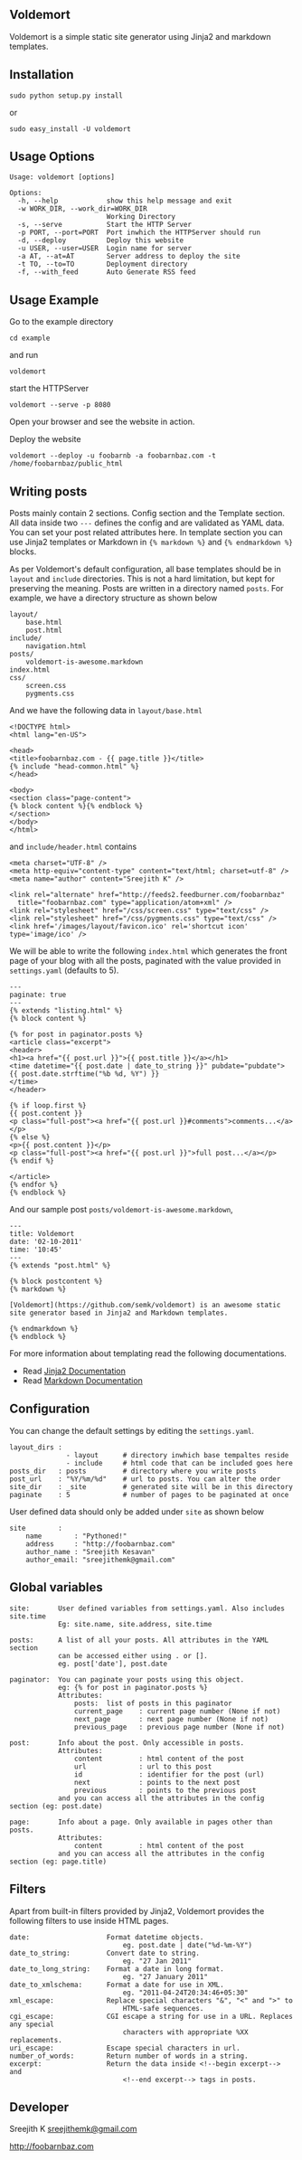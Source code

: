 ## Voldemort

Voldemort is a simple static site generator using Jinja2 and markdown templates.

## Installation

    sudo python setup.py install

or

	sudo easy_install -U voldemort

## Usage Options

    Usage: voldemort [options]
    
	Options:
	  -h, --help            show this help message and exit
	  -w WORK_DIR, --work_dir=WORK_DIR
	                        Working Directory
	  -s, --serve           Start the HTTP Server
	  -p PORT, --port=PORT  Port inwhich the HTTPServer should run
	  -d, --deploy          Deploy this website
	  -u USER, --user=USER  Login name for server
	  -a AT, --at=AT        Server address to deploy the site
	  -t TO, --to=TO        Deployment directory
	  -f, --with_feed       Auto Generate RSS feed

## Usage Example

Go to the example directory

	cd example

and run

	voldemort

start the HTTPServer

	voldemort --serve -p 8080

Open your browser and see the website in action.

Deploy the website

	voldemort --deploy -u foobarnb -a foobarnbaz.com -t /home/foobarnbaz/public_html

## Writing posts

Posts mainly contain 2 sections. Config section and the Template section. All data inside two `---` defines the config and are validated as YAML data. You can set your post related attributes here. In template section you can use Jinja2 templates or Markdown in `{% markdown %}` and `{% endmarkdown %}` blocks.

As per Voldemort's default configuration, all base templates should be in `layout` and `include` directories. This is not a hard limitation, but kept for preserving the meaning. Posts are written in a directory named `posts`. For example, we have a directory structure as shown below

	layout/
		base.html
		post.html
	include/
		navigation.html
	posts/
		voldemort-is-awesome.markdown
	index.html
	css/
		screen.css
		pygments.css

And we have the following data in `layout/base.html`

	<!DOCTYPE html>
	<html lang="en-US">

	<head>
	<title>foobarnbaz.com - {{ page.title }}</title>
	{% include "head-common.html" %}
	</head>

	<body>
	<section class="page-content">
	{% block content %}{% endblock %}
	</section>
	</body>
	</html>

and `include/header.html` contains

	<meta charset="UTF-8" />
	<meta http-equiv="content-type" content="text/html; charset=utf-8" />
	<meta name="author" content="Sreejith K" />

	<link rel="alternate" href="http://feeds2.feedburner.com/foobarnbaz"
	  title="foobarnbaz.com" type="application/atom+xml" />
	<link rel="stylesheet" href="/css/screen.css" type="text/css" />
	<link rel="stylesheet" href="/css/pygments.css" type="text/css" />
	<link href='/images/layout/favicon.ico' rel='shortcut icon' type='image/ico' />

We will be able to write the following `index.html` which generates the front page of your blog with all the posts, paginated with the value provided in `settings.yaml` (defaults to 5).

	---
	paginate: true
	---
	{% extends "listing.html" %}
	{% block content %}

	{% for post in paginator.posts %}
	<article class="excerpt">
	<header>
	<h1><a href="{{ post.url }}">{{ post.title }}</a></h1>
	<time datetime="{{ post.date | date_to_string }}" pubdate="pubdate">
	{{ post.date.strftime("%b %d, %Y") }}
	</time>
	</header>

	{% if loop.first %}
	{{ post.content }}
	<p class="full-post"><a href="{{ post.url }}#comments">comments...</a></p>
	{% else %}
	<p>{{ post.content }}</p>
	<p class="full-post"><a href="{{ post.url }}">full post...</a></p>
	{% endif %}

	</article>
	{% endfor %}
	{% endblock %}

And our sample post `posts/voldemort-is-awesome.markdown`,

	---
	title: Voldemort
	date: '02-10-2011'
	time: '10:45'
	---
	{% extends "post.html" %}

	{% block postcontent %}
	{% markdown %}

	[Voldemort](https://github.com/semk/voldemort) is an awesome static site generator based in Jinja2 and Markdown templates.

	{% endmarkdown %}
	{% endblock %}

For more information about templating read the following documentations.

* Read [Jinja2 Documentation](http://jinja.pocoo.org/docs/templates/)
* Read [Markdown Documentation](http://daringfireball.net/projects/markdown/syntax)

## Configuration

You can change the default settings by editing the `settings.yaml`.

	layout_dirs : 
                  - layout		# directory inwhich base tempaltes reside
                  - include		# html code that can be included goes here
	posts_dir   : posts			# directory where you write posts
	post_url    : "%Y/%m/%d"	# url to posts. You can alter the order
	site_dir    : _site			# generated site will be in this directory
	paginate    : 5				# number of pages to be paginated at once

User defined data should only be added under `site` as shown below

	site        :
	    name        : "Pythoned!"  
	    address     : "http://foobarnbaz.com"
	    author_name : "Sreejith Kesavan"
	    author_email: "sreejithemk@gmail.com"

## Global variables

    site:       User defined variables from settings.yaml. Also includes site.time
                Eg: site.name, site.address, site.time

	posts:		A list of all your posts. All attributes in the YAML section 
				can be accessed either using . or []. 
				eg. post['date'], post.date
	
	paginator:	You can paginate your posts using this object.
				eg: {% for post in paginator.posts %}
				Attributes:
					posts:	list of posts in this paginator
					current_page	: current page number (None if not)
					next_page		: next page number (None if not)
					previous_page	: previous page number (None if not)
	
	post:		Info about the post. Only accessible in posts.
				Attributes:
					content			: html content of the post
					url				: url to this post
					id              : identifier for the post (url)
					next			: points to the next post
					previous		: points to the previous post
				and you can access all the attributes in the config section (eg: post.date)
	
	page:		Info about a page. Only available in pages other than posts.
				Attributes:
					content			: html content of the post
				and you can access all the attributes in the config section (eg: page.title)

## Filters

Apart from built-in filters provided by Jinja2, Voldemort provides the following filters to use inside HTML pages.

    date:                   Format datetime objects.
                                eg. post.date | date("%d-%m-%Y")
    date_to_string:         Convert date to string.
                                eg. "27 Jan 2011"
    date_to_long_string:    Format a date in long format.
                                eg. "27 January 2011"
    date_to_xmlschema:      Format a date for use in XML.
                                eg. "2011-04-24T20:34:46+05:30"
    xml_escape:             Replace special characters "&", "<" and ">" to 
                                HTML-safe sequences.
    cgi_escape:             CGI escape a string for use in a URL. Replaces any special 
                                characters with appropriate %XX replacements.
    uri_escape:             Escape special characters in url.
    number_of_words:        Return number of words in a string.
    excerpt:                Return the data inside <!--begin excerpt--> and 
                                <!--end excerpt--> tags in posts.

## Developer

Sreejith K <sreejithemk@gmail.com>

http://foobarnbaz.com

